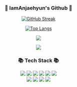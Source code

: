 <h3 align="center">👾 IamAnjaehyun's Github 👾</h3>
<div align="center">

[![GitHub Streak](https://streak-stats.demolab.com/?user=IamAnjaehyun&theme=tokyonight)](https://git.io/streak-stats)

  
  [![Top Langs](https://github-readme-stats.vercel.app/api/top-langs/?username=IamAnjaehyun&layout=compact&theme=tokyonight)](https://github.com/anuraghazra/github-readme-stats)

  
<a href="https://opgc.me/#/users/IamAnJaeHyun" target="_blank"><img src="https://api.opgc.me/githubs/users/IamAnJaeHyun/tag/?theme=prism" /></a>

<a href="https://github.com/Ashutosh00710/github-readme-activity-graph">
    <img src="https://github-readme-activity-graph.cyclic.app/graph?username=IamAnJaeHyun&theme=react-dark&hide_border=true">
  </a>

  
<h3 align="center">📚 Tech Stack 📚</h3>
<p align="center">
  <img src="https://img.shields.io/badge/JAVA-007396?style=for-the-square&logo=java&logoColor=white">
  <img src="https://img.shields.io/badge/Python-3766AB?style=for-the-square&logo=Python&logoColor=white"/>
  <img src="https://img.shields.io/badge/html-E34F26?style=for-the-square&logo=html5&logoColor=white">
  <img src="https://img.shields.io/badge/css-1572B6?style=for-the-square&logo=css3&logoColor=white">
  <img src="https://img.shields.io/badge/bootstrap-7952B3?style=for-the-square&logo=bootstrap&logoColor=white">
  <img src="https://img.shields.io/badge/Javascript-ffb13b?style=for-the-square&logo=javascript&logoColor=white"/>
  <br>
  <img src="https://img.shields.io/badge/SpringBoot-6DB33F?style=for-the-square&logo=SpringBoot&logoColor=white"/>
  <img src="https://img.shields.io/badge/Thymeleaf-005F0F?style=for-the-square&logo=SpringBoot&logoColor=white"/>
  <img src="https://img.shields.io/badge/github-181717?style=for-the-square&logo=github&logoColor=white">
  <img src="https://img.shields.io/badge/Mysql-E6B91E?style=for-the-square&logo=MySql&logoColor=white"/> 
</p>

